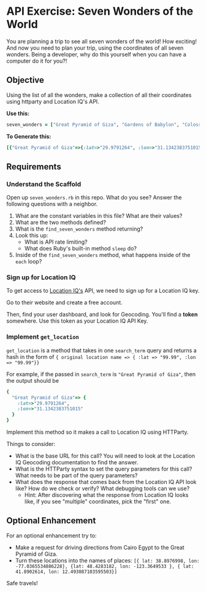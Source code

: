 # API Exercise: Seven Wonders of the World

You are planning a trip to see all seven wonders of the world! How exciting! And now you need to plan your trip, using the coordinates of all seven wonders. Being a developer, why do this yourself when you can have a computer do it for you?!  

## Objective

Using the list of all the wonders, make a collection of all their coordinates using httparty and Location IQ's API.

**Use this:**
```ruby
seven_wonders = ["Great Pyramid of Giza", "Gardens of Babylon", "Colossus of Rhodes", "Pharos of Alexandria", "Statue of Zeus at Olympia", "Temple of Artemis", "Mausoleum at Halicarnassus"]
```

**To Generate this:**
```ruby
[{"Great Pyramid of Giza"=>{:lat=>"29.9791264", :lon=>"31.1342383751015"}}, {"Gardens of Babylon"=>{:lat=>"50.8241215", :lon=>"-0.1506162"}}, {"Colossus of Rhodes"=>{:lat=>"36.3397076", :lon=>"28.2003164"}}, {"Pharos of Alexandria"=>{:lat=>"30.94795585", :lon=>"29.5235626430011"}}, {"Statue of Zeus at Olympia"=>{:lat=>"37.6379088", :lon=>"21.6300063"}}, {"Temple of Artemis"=>{:lat=>"32.2818952", :lon=>"35.8908989553238"}}, {"Mausoleum at Halicarnassus"=>{:lat=>"37.03788265", :lon=>"27.4241455276707"}}]
```

## Requirements

### Understand the Scaffold

Open up `seven_wonders.rb` in this repo. What do you see? Answer the following questions with a neighbor.
1. What are the constant variables in this file? What are their values?
1. What are the two methods defined?
1. What is the `find_seven_wonders` method returning?
2. Look this up:
    - What is API rate limiting?
    - What does Ruby's built-in method `sleep` do?
3. Inside of the `find_seven_wonders` method, what happens inside of the `each` loop?

### Sign up for Location IQ

To get access to [Location IQ's](https://my.locationiq.com) API, we need to sign up for a Location IQ key.

Go to their website and create a free account.

Then, find your user dashboard, and look for Geocoding. You'll find a **token** somewhere. Use this token as your Location IQ API Key.

### Implement `get_location`

`get_location` is a method that takes in one `search_term` query and returns a hash in the form of `{ original location name => { :lat => "99.99", :lon => "99.99"}}`

For example, if the passed in `search_term` is `"Great Pyramid of Giza"`, then the output should be

```ruby
{
  "Great Pyramid of Giza"=> {
    :lat=>"29.9791264",
    :lon=>"31.1342383751015"
  }
}
```

Implement this method so it makes a call to Location IQ using HTTParty.

Things to consider:
  - What is the base URL for this call? You will need to look at the Location IQ Geocoding documentation to find the answer.
  - What is the HTTParty syntax to set the query parameters for this call? What needs to be part of the query parameters?
  - What does the response that comes back from the Location IQ API look like? How do we check or verify? What debugging tools can we use?
    - Hint: After discovering what the response from Location IQ looks like, if you see "multiple" coordinates, pick the "first" one.

## Optional Enhancement

For an optional enhancement try to:

- Make a request for driving directions from Cairo Egypt to the Great Pyramid of Giza.  
- Turn these locations into the names of places: `[{ lat: 38.8976998, lon: -77.0365534886228}, {lat: 48.4283182, lon: -123.3649533 }, { lat: 41.8902614, lon: 12.493087103595503}]`

Safe travels!
